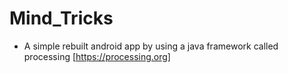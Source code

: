 # Mind_Tricks

- A simple rebuilt android app by using a java framework called processing [https://processing.org] 

